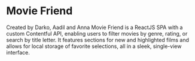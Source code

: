 # Movie Friend

Created by Darko, Aadil and Anna
Movie Friend is a ReactJS SPA with a custom Contentful API, enabling users to filter movies by genre, rating, or search by title letter. It features sections for new and highlighted films and allows for local storage of favorite selections, all in a sleek, single-view interface.
